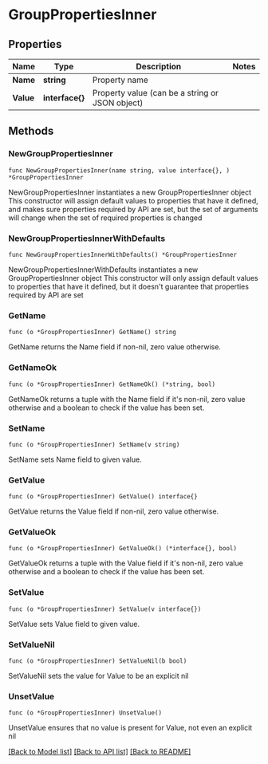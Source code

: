 # GroupPropertiesInner

## Properties

Name | Type | Description | Notes
------------ | ------------- | ------------- | -------------
**Name** | **string** | Property name | 
**Value** | **interface{}** | Property value (can be a string or JSON object) | 

## Methods

### NewGroupPropertiesInner

`func NewGroupPropertiesInner(name string, value interface{}, ) *GroupPropertiesInner`

NewGroupPropertiesInner instantiates a new GroupPropertiesInner object
This constructor will assign default values to properties that have it defined,
and makes sure properties required by API are set, but the set of arguments
will change when the set of required properties is changed

### NewGroupPropertiesInnerWithDefaults

`func NewGroupPropertiesInnerWithDefaults() *GroupPropertiesInner`

NewGroupPropertiesInnerWithDefaults instantiates a new GroupPropertiesInner object
This constructor will only assign default values to properties that have it defined,
but it doesn't guarantee that properties required by API are set

### GetName

`func (o *GroupPropertiesInner) GetName() string`

GetName returns the Name field if non-nil, zero value otherwise.

### GetNameOk

`func (o *GroupPropertiesInner) GetNameOk() (*string, bool)`

GetNameOk returns a tuple with the Name field if it's non-nil, zero value otherwise
and a boolean to check if the value has been set.

### SetName

`func (o *GroupPropertiesInner) SetName(v string)`

SetName sets Name field to given value.


### GetValue

`func (o *GroupPropertiesInner) GetValue() interface{}`

GetValue returns the Value field if non-nil, zero value otherwise.

### GetValueOk

`func (o *GroupPropertiesInner) GetValueOk() (*interface{}, bool)`

GetValueOk returns a tuple with the Value field if it's non-nil, zero value otherwise
and a boolean to check if the value has been set.

### SetValue

`func (o *GroupPropertiesInner) SetValue(v interface{})`

SetValue sets Value field to given value.


### SetValueNil

`func (o *GroupPropertiesInner) SetValueNil(b bool)`

 SetValueNil sets the value for Value to be an explicit nil

### UnsetValue
`func (o *GroupPropertiesInner) UnsetValue()`

UnsetValue ensures that no value is present for Value, not even an explicit nil

[[Back to Model list]](../README.md#documentation-for-models) [[Back to API list]](../README.md#documentation-for-api-endpoints) [[Back to README]](../README.md)


